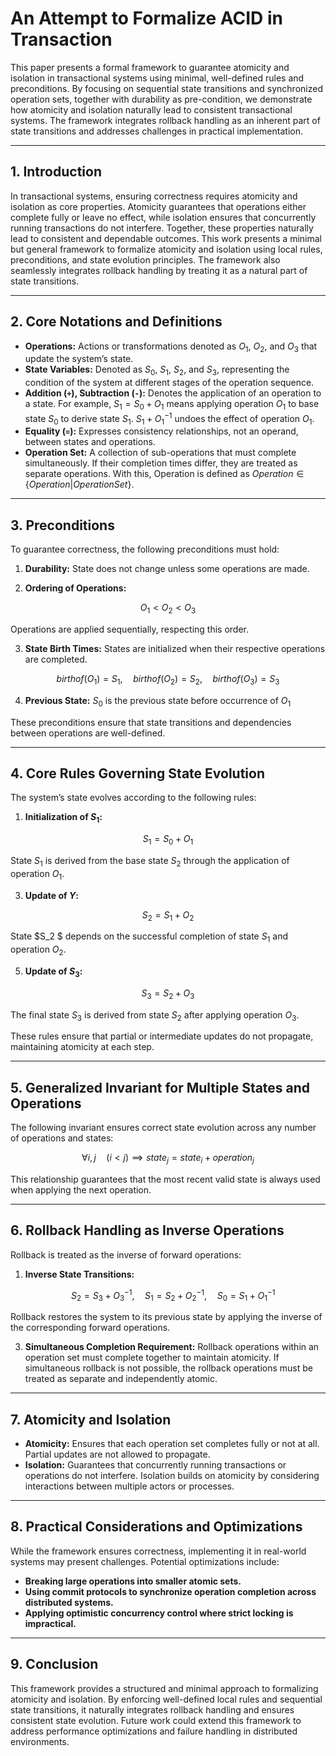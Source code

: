 # An Attempt to Formalize ACID in Transaction

This paper presents a formal framework to guarantee atomicity and isolation in transactional systems using minimal, well-defined rules and preconditions. By focusing on sequential state transitions and synchronized operation sets, together with durability as pre-condition, we demonstrate how atomicity and isolation naturally lead to consistent transactional systems. The framework integrates rollback handling as an inherent part of state transitions and addresses challenges in practical implementation.

---

## 1. Introduction
In transactional systems, ensuring correctness requires atomicity and isolation as core properties. Atomicity guarantees that operations either complete fully or leave no effect, while isolation ensures that concurrently running transactions do not interfere. Together, these properties naturally lead to consistent and dependable outcomes. This work presents a minimal but general framework to formalize atomicity and isolation using local rules, preconditions, and state evolution principles. The framework also seamlessly integrates rollback handling by treating it as a natural part of state transitions.

---

## 2. Core Notations and Definitions

- **Operations:** Actions or transformations denoted as $O_1$, $O_2$, and $O_3$ that update the system’s state.
- **State Variables:** Denoted as $S_0$, $S_1$, $S_2$, and $S_3$, representing the condition of the system at different stages of the operation sequence.
- **Addition (`+`), Subtraction (`-`):** Denotes the application of an operation to a state. For example, $S_1 = S_0 + O_1$ means applying operation $O_1$ to base state $S_0$ to derive state $S_1$.   $S_1 + O_1^{-1}$ undoes the effect of operation $O_1$.
- **Equality (`=`):** Expresses consistency relationships, not an operand, between states and operations.
- **Operation Set:** A collection of sub-operations that must complete simultaneously. If their completion times differ, they are treated as separate operations.  With this, Operation is defined as $Operation \in  \{Operation|Operation Set\}$.

---

## 3. Preconditions
To guarantee correctness, the following preconditions must hold:

1. **Durability:**
   State does not change unless some operations are made.
   
2. **Ordering of Operations:**

$$
O_1 < O_2 < O_3
$$

Operations are applied sequentially, respecting this order.

3. **State Birth Times:**
   States are initialized when their respective operations are completed.
   
$$
birthof(O_1) = S_1, \quad birthof(O_2) = S_2, \quad birthof(O_3) = S_3
$$

4. **Previous State:**
   $S_0$ is the previous state before occurrence of $O_1$
   
   
These preconditions ensure that state transitions and dependencies between operations are well-defined.

---

## 4. Core Rules Governing State Evolution
The system’s state evolves according to the following rules:

1. **Initialization of $S_1$:**

$$
S_1 = S_0 + O_1
$$

State $S_1$ is derived from the base state $S_2$ through the application of operation $O_1$.

3. **Update of $Y$:**

$$
S_2 = S_1 + O_2
$$

State $S_2 $ depends on the successful completion of state $S_1$ and operation $O_2$.

5. **Update of $S_3$:**

$$
S_3 = S_2  + O_3
$$

The final state $S_3$ is derived from state $S_2$ after applying operation $O_3$.

These rules ensure that partial or intermediate updates do not propagate, maintaining atomicity at each step.

---

## 5. Generalized Invariant for Multiple States and Operations
The following invariant ensures correct state evolution across any number of operations and states:

$$
\forall i, j \quad (i < j) \implies state_j = state_i + operation_j
$$

This relationship guarantees that the most recent valid state is always used when applying the next operation.

---

## 6. Rollback Handling as Inverse Operations
Rollback is treated as the inverse of forward operations:

1. **Inverse State Transitions:**

$$
\quad S_2 = S_3 + O_3^{-1}, \quad S_1 = S_2 + O_2^{-1}, \quad S_0 = S_1 + O_1^{-1}
$$

   Rollback restores the system to its previous state by applying the inverse of the corresponding forward operations.

3. **Simultaneous Completion Requirement:**
   Rollback operations within an operation set must complete together to maintain atomicity. If simultaneous rollback is not possible, the rollback operations must be treated as separate and independently atomic.

---

## 7. Atomicity and Isolation

- **Atomicity:** Ensures that each operation set completes fully or not at all. Partial updates are not allowed to propagate.
- **Isolation:** Guarantees that concurrently running transactions or operations do not interfere. Isolation builds on atomicity by considering interactions between multiple actors or processes.

---

## 8. Practical Considerations and Optimizations
While the framework ensures correctness, implementing it in real-world systems may present challenges. Potential optimizations include:

- **Breaking large operations into smaller atomic sets.**
- **Using commit protocols to synchronize operation completion across distributed systems.**
- **Applying optimistic concurrency control where strict locking is impractical.**

---

## 9. Conclusion
This framework provides a structured and minimal approach to formalizing atomicity and isolation. By enforcing well-defined local rules and sequential state transitions, it naturally integrates rollback handling and ensures consistent state evolution. Future work could extend this framework to address performance optimizations and failure handling in distributed environments.
